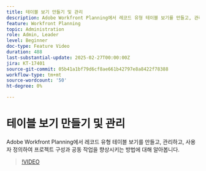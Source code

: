 ```yaml
---
title: 테이블 보기 만들기 및 관리
description: Adobe Workfront Planning에서 레코드 유형 테이블 보기를 만들고, 관리하고, 사용자 정의하여 프로젝트 구성과 공동 작업을 향상시키는 방법에 대해 알아봅니다.
feature: Workfront Planning
topic: Administration
role: Admin, Leader
level: Beginner
doc-type: Feature Video
duration: 488
last-substantial-update: 2025-02-27T00:00:00Z
jira: KT-17401
source-git-commit: 05b41a1bf79d6cf8ae661b42797e8a8422f78388
workflow-type: tm+mt
source-wordcount: '50'
ht-degree: 0%

---
```



# 테이블 보기 만들기 및 관리

Adobe Workfront Planning에서 레코드 유형 테이블 보기를 만들고, 관리하고, 사용자 정의하여 프로젝트 구성과 공동 작업을 향상시키는 방법에 대해 알아봅니다.

>[!VIDEO](https://video.tv.adobe.com/v/3448154/?learn=on&enablevpops&captions=kor)
